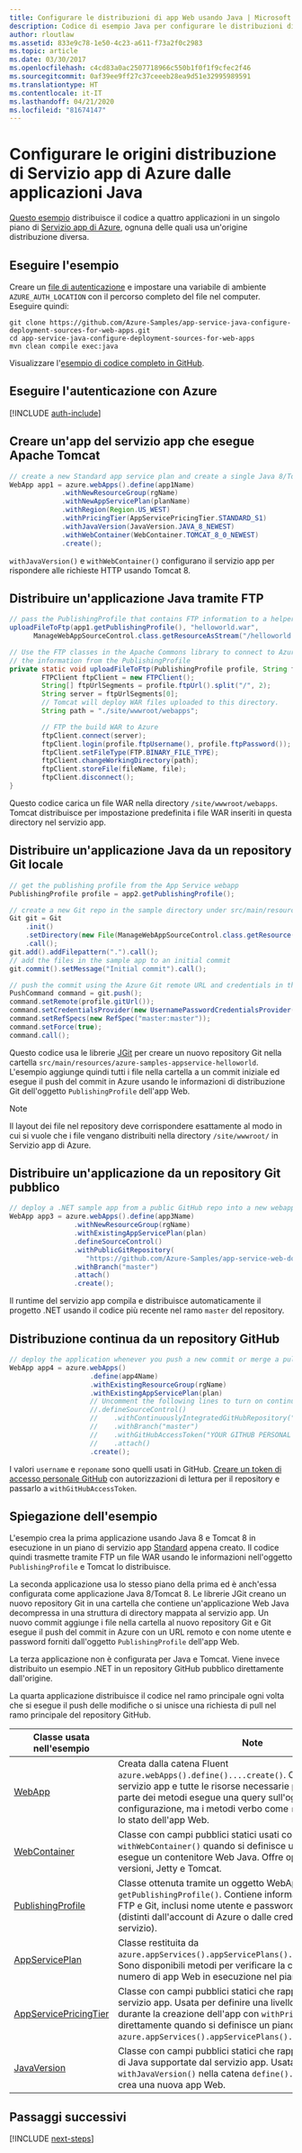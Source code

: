 ```yaml
---
title: Configurare le distribuzioni di app Web usando Java | Microsoft Docs
description: Codice di esempio Java per configurare le distribuzioni di Servizio app di Azure Git o FTP usando Azure SDK per Java
author: rloutlaw
ms.assetid: 833e9c78-1e50-4c23-a611-f73a2f0c2983
ms.topic: article
ms.date: 03/30/2017
ms.openlocfilehash: c4cd83a0ac2507718966c550b1f0f1f9cfec2f46
ms.sourcegitcommit: 0af39ee9ff27c37ceeeb28ea9d51e32995989591
ms.translationtype: HT
ms.contentlocale: it-IT
ms.lasthandoff: 04/21/2020
ms.locfileid: "81674147"
---
```

# <a name="configure-azure-app-service-deployment-sources-from-your-java-applications"></a>Configurare le origini distribuzione di Servizio app di Azure dalle applicazioni Java

[Questo esempio](https://github.com/Azure-Samples/compute-java-create-virtual-machines-across-regions-in-parallel) distribuisce il codice a quattro applicazioni in un singolo piano di [Servizio app di Azure](/azure/app-service/), ognuna delle quali usa un'origine distribuzione diversa.

## <a name="run-the-sample"></a>Eseguire l'esempio

Creare un [file di autenticazione](https://github.com/Azure/azure-sdk-for-java/blob/master/AUTH.md) e impostare una variabile di ambiente `AZURE_AUTH_LOCATION` con il percorso completo del file nel computer. Eseguire quindi:

```
git clone https://github.com/Azure-Samples/app-service-java-configure-deployment-sources-for-web-apps.git
cd app-service-java-configure-deployment-sources-for-web-apps
mvn clean compile exec:java
```

Visualizzare l'[esempio di codice completo in GitHub](https://github.com/Azure-Samples/app-service-java-configure-deployment-sources-for-web-apps/blob/master/src/main/java/com/microsoft/azure/management/appservice/samples/ManageWebAppSourceControl.java).

## <a name="authenticate-with-azure"></a>Eseguire l'autenticazione con Azure

[!INCLUDE [auth-include](includes/java-auth-include.md)]

## <a name="create-a-app-service-app-running-apache-tomcat"></a>Creare un'app del servizio app che esegue Apache Tomcat

```java
// create a new Standard app service plan and create a single Java 8/Tomcat 8 app in it
WebApp app1 = azure.webApps().define(app1Name)
             .withNewResourceGroup(rgName)
             .withNewAppServicePlan(planName)
             .withRegion(Region.US_WEST)
             .withPricingTier(AppServicePricingTier.STANDARD_S1)
             .withJavaVersion(JavaVersion.JAVA_8_NEWEST)
             .withWebContainer(WebContainer.TOMCAT_8_0_NEWEST)
             .create();
```

`withJavaVersion()` e `withWebContainer()` configurano il servizio app per rispondere alle richieste HTTP usando Tomcat 8.

## <a name="deploy-a-java-application-using-ftp"></a>Distribuire un'applicazione Java tramite FTP
```java
// pass the PublishingProfile that contains FTP information to a helper method 
uploadFileToFtp(app1.getPublishingProfile(), "helloworld.war", 
      ManageWebAppSourceControl.class.getResourceAsStream("/helloworld.war"));

// Use the FTP classes in the Apache Commons library to connect to Azure using 
// the information from the PublishingProfile
private static void uploadFileToFtp(PublishingProfile profile, String fileName, InputStream file) throws Exception {
        FTPClient ftpClient = new FTPClient();
        String[] ftpUrlSegments = profile.ftpUrl().split("/", 2);
        String server = ftpUrlSegments[0];
        // Tomcat will deploy WAR files uploaded to this directory.
        String path = "./site/wwwroot/webapps"; 

        // FTP the build WAR to Azure
        ftpClient.connect(server);
        ftpClient.login(profile.ftpUsername(), profile.ftpPassword());
        ftpClient.setFileType(FTP.BINARY_FILE_TYPE);
        ftpClient.changeWorkingDirectory(path);
        ftpClient.storeFile(fileName, file);
        ftpClient.disconnect();
}
```

Questo codice carica un file WAR nella directory `/site/wwwroot/webapps`. Tomcat distribuisce per impostazione predefinita i file WAR inseriti in questa directory nel servizio app.

## <a name="deploy-a-java-application-from-a-local-git-repo"></a>Distribuire un'applicazione Java da un repository Git locale

```java
// get the publishing profile from the App Service webapp
PublishingProfile profile = app2.getPublishingProfile();

// create a new Git repo in the sample directory under src/main/resources 
Git git = Git
    .init()
    .setDirectory(new File(ManageWebAppSourceControl.class.getResource("/azure-samples-appservice-helloworld/").getPath()))
    .call();
git.add().addFilepattern(".").call();
// add the files in the sample app to an initial commit
git.commit().setMessage("Initial commit").call(); 

// push the commit using the Azure Git remote URL and credentials in the publishing profile
PushCommand command = git.push();
command.setRemote(profile.gitUrl()); 
command.setCredentialsProvider(new UsernamePasswordCredentialsProvider(profile.gitUsername(), profile.gitPassword()));
command.setRefSpecs(new RefSpec("master:master")); 
command.setForce(true);
command.call();
```      

Questo codice usa le librerie [JGit](https://eclipse.org/jgit/) per creare un nuovo repository Git nella cartella `src/main/resources/azure-samples-appservice-helloworld`. L'esempio aggiunge quindi tutti i file nella cartella a un commit iniziale ed esegue il push del commit in Azure usando le informazioni di distribuzione Git dell'oggetto `PublishingProfile` dell'app Web. 

>[!NOTE]
> Il layout dei file nel repository deve corrispondere esattamente al modo in cui si vuole che i file vengano distribuiti nella directory `/site/wwwroot/` in Servizio app di Azure.

## <a name="deploy-an-application-from-a-public-git-repo"></a>Distribuire un'applicazione da un repository Git pubblico

```java
// deploy a .NET sample app from a public GitHub repo into a new webapp
WebApp app3 = azure.webApps().define(app3Name)
                .withNewResourceGroup(rgName)
                .withExistingAppServicePlan(plan)
                .defineSourceControl()
                .withPublicGitRepository(
                   "https://github.com/Azure-Samples/app-service-web-dotnet-get-started")
                .withBranch("master")
                .attach()
                .create();
 ```

 Il runtime del servizio app compila e distribuisce automaticamente il progetto .NET usando il codice più recente nel ramo `master` del repository.

## <a name="continuous-deployment-from-a-github-repo"></a>Distribuzione continua da un repository GitHub

```java
// deploy the application whenever you push a new commit or merge a pull request into your master branch
WebApp app4 = azure.webApps()
                    .define(app4Name)
                    .withExistingResourceGroup(rgName)
                    .withExistingAppServicePlan(plan)
                    // Uncomment the following lines to turn on continuous deployment scenario
                    //.defineSourceControl()
                    //    .withContinuouslyIntegratedGitHubRepository("username", "reponame")
                    //    .withBranch("master")
                    //    .withGitHubAccessToken("YOUR GITHUB PERSONAL TOKEN")
                    //    .attach()
                    .create();
```  

I valori `username` e `reponame` sono quelli usati in GitHub. [Creare un token di accesso personale GitHub](https://help.github.com/articles/creating-a-personal-access-token-for-the-command-line/) con autorizzazioni di lettura per il repository e passarlo a `withGitHubAccessToken`. 


## <a name="sample-explanation"></a>Spiegazione dell'esempio

L'esempio crea la prima applicazione usando Java 8 e Tomcat 8 in esecuzione in un piano di servizio app [Standard](/azure/app-service/azure-web-sites-web-hosting-plans-in-depth-overview) appena creato. Il codice quindi trasmette tramite FTP un file WAR usando le informazioni nell'oggetto `PublishingProfile` e Tomcat lo distribuisce.

La seconda applicazione usa lo stesso piano della prima ed è anch'essa configurata come applicazione Java 8/Tomcat 8. Le librerie JGit creano un nuovo repository Git in una cartella che contiene un'applicazione Web Java decompressa in una struttura di directory mappata al servizio app. Un nuovo commit aggiunge i file nella cartella al nuovo repository Git e Git esegue il push del commit in Azure con un URL remoto e con nome utente e password forniti dall'oggetto `PublishingProfile` dell'app Web.

La terza applicazione non è configurata per Java e Tomcat. Viene invece distribuito un esempio .NET in un repository GitHub pubblico direttamente dall'origine.

La quarta applicazione distribuisce il codice nel ramo principale ogni volta che si esegue il push delle modifiche o si unisce una richiesta di pull nel ramo principale del repository GitHub.

| Classe usata nell'esempio | Note
|-------|-------|
| [WebApp](/java/api/com.microsoft.azure.management.appservice.webapp) | Creata dalla catena Fluent `azure.webApps().define()....create()`. Crea un'app Web del servizio app e tutte le risorse necessarie per l'app. La maggior parte dei metodi esegue una query sull'oggetto per i dettagli di configurazione, ma i metodi verbo come `restart()` modificano lo stato dell'app Web.
| [WebContainer](/java/api/com.microsoft.azure.management.appservice.webcontainer) | Classe con campi pubblici statici usati come parametri di `withWebContainer()` quando si definisce un'app Web che esegue un contenitore Web Java. Offre opzioni per entrambe le versioni, Jetty e Tomcat.
| [PublishingProfile](/java/api/com.microsoft.azure.management.appservice.publishingprofile) | Classe ottenuta tramite un oggetto WebApp usando il metodo `getPublishingProfile()`. Contiene informazioni di distribuzione FTP e Git, inclusi nome utente e password della distribuzione (distinti dall'account di Azure o dalle credenziali dell'entità servizio).
| [AppServicePlan](/java/api/com.microsoft.azure.management.appservice.appserviceplan) | Classe restituita da `azure.appServices().appServicePlans().getByResourceGroup()`. Sono disponibili metodi per verificare la capacità, il livello e il numero di app Web in esecuzione nel piano.
| [AppServicePricingTier](/java/api/com.microsoft.azure.management.appservice.PricingTier) | Classe con campi pubblici statici che rappresentano i livelli del servizio app. Usata per definire una livello di piano inline durante la creazione dell'app con `withPricingTier()` o direttamente quando si definisce un piano tramite `azure.appServices().appServicePlans().define()`.
| [JavaVersion](/java/api/com.microsoft.azure.management.appservice.javaversion) | Classe con campi pubblici statici che rappresentano le versioni di Java supportate dal servizio app. Usata con `withJavaVersion()` nella catena `define()...create()` quando si crea una nuova app Web.

## <a name="next-steps"></a>Passaggi successivi

[!INCLUDE [next-steps](includes/java-next-steps.md)]